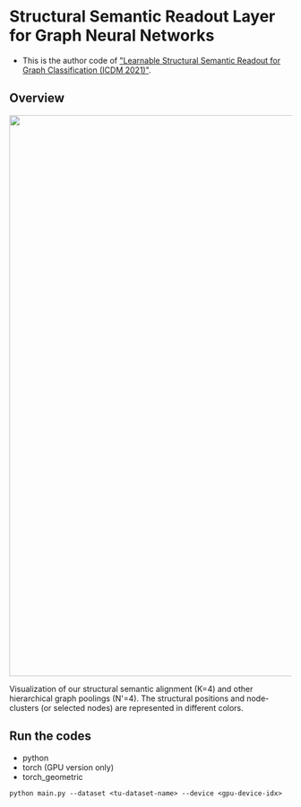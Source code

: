 # Structural Semantic Readout Layer for Graph Neural Networks

- This is the author code of ["Learnable Structural Semantic Readout for Graph Classification (ICDM 2021)"](https://arxiv.org/abs/2111.11523).

## Overview

<p align="center">
<img src="./figure/example.png" width="1000">	
</p>

Visualization of our structural semantic alignment (K=4) and other hierarchical graph poolings (N'=4). The structural positions and node-clusters (or selected nodes) are represented in different colors.


## Run the codes

- python
- torch (GPU version only)
- torch_geometric

```
python main.py --dataset <tu-dataset-name> --device <gpu-device-idx>
```
